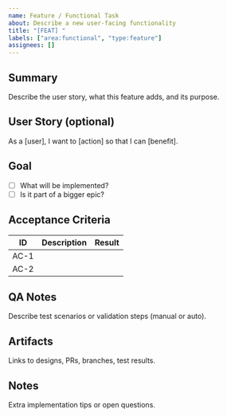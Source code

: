 ```yaml
---
name: Feature / Functional Task
about: Describe a new user-facing functionality
title: "[FEAT] "
labels: ["area:functional", "type:feature"]
assignees: []
---
```


## Summary

Describe the user story, what this feature adds, and its purpose.

## User Story (optional)

As a [user], I want to [action] so that I can [benefit].

## Goal

- [ ] What will be implemented?
- [ ] Is it part of a bigger epic?

## Acceptance Criteria

| ID | Description | Result |
|----|-------------|--------|
| AC-1 |  |  |
| AC-2 |  |  |

## QA Notes

Describe test scenarios or validation steps (manual or auto).

## Artifacts

Links to designs, PRs, branches, test results.

## Notes

Extra implementation tips or open questions.
